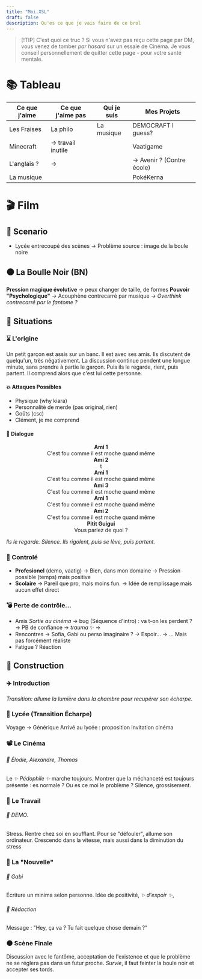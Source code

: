 ```yaml
---
title: "Moi.XSL"
draft: false
description: Qu'es ce que je vais faire de ce brol
---
```


> [!TIP] C'est quoi ce truc ?
> Si vous n'avez pas reçu cette page par DM, vous venez de tomber *par hasard* sur un essaie de Cinéma. Je vous conseil personnellement de quitter cette page - pour votre santé mentale.

# 📚 Tableau
| Ce que j'aime | Ce que j'aime pas  | Qui je suis | Mes Projets                |
| ------------- | ------------------ | ----------- | -------------------------- |
| Les Fraises   | La philo           | La musique  | DEMOCRAFT I guess?         |
| Minecraft     | -> travail inutile |             | Vaatigame                  |
| L'anglais ?   | ->                 |             | -> Avenir ? (Contre école) |
| La musique    |                    |             | PokéKerna                  |

# 🎬 Film

## 📅 Scenario
- Lycée entrecoupé des scènes
  -> Problème source : image de la boule noire

## ⚫️ La Boulle Noir (BN)
**Pression magique évolutive** -> peux changer de taille, de formes
**Pouvoir "Psychologique"**
-> Acouphène contrecarré par musique
-> *Overthink contrecarré par le fantome ?*
## 🖤 Situations
### ⌛️ L'origine
Un petit garçon est assis sur un banc. Il est avec ses amis. Ils discutent de quelqu'un, très négativement. La discussion continue pendent une longue minute, sans prendre à partie le garçon. Puis ils le regarde, rient, puis partent. Il comprend alors que c'est lui cette personne.
#### 💥 Attaques Possibles
- Physique (why kiara)
- Personnalité de merde (pas original, rien)
- Goûts (csc)
- Clément, je me comprend
#### 💬 Dialogue
<center><strong>Ami 1</strong></center>
<center>C'est fou comme il est moche quand même</center>

<center><strong>Ami 2</strong></center>
<center>t</center>

<center><strong>Ami 1</strong></center>
<center>C'est fou comme il est moche quand même</center>

<center><strong>Ami 3</strong></center>
<center>C'est fou comme il est moche quand même</center>

<center><strong>Ami 1</strong></center>
<center>C'est fou comme il est moche quand même</center>

<center><strong>Ami 2</strong></center>
<center>C'est fou comme il est moche quand même</center>

<center><strong>Pitit Guigui</strong></center>
<center>Vous parlez de quoi ?</center>

*Ils le regarde. Silence. Ils rigolent, puis se lève, puis partent.*


### 🧊 Controlé
- **Profesionel** (demo, vaatig)
  -> Bien, dans mon domaine
  -> Pression possible (temps) mais positive
- **Scolaire** 
  -> Pareil que pro, mais moins fun.
  -> Idée de remplissage mais aucun effet direct
### 💣 Perte de contrôle...
- Amis *Sortie au cinéma*
  -> bug (Séquence d'intro) : va t-on les perdent ? 
  -> PB de confiance -> $trauma$ ✨️
  ->
- Rencontres
  -> Sofia, Gabi ou perso imaginaire ?
  -> Espoir...
  -> ... Mais pas forcément réaliste
- Fatigue ? Réaction

## 🧭 Construction
### ✈️ Introduction
*Transition: allume la lumière dans la chambre pour recupérer son écharpe*.
### 🏤 Lycée (Transition Écharpe)
Voyage -> Générique
Arrivé au lycée : proposition invitation cinéma
### 📽 Le Cinéma
###### 👤 Élodie, Alexandre, Thomas
Le *✨️ Pédophile ✨️* marche toujours. Montrer que la méchanceté est toujours présente : es normale ? Ou es ce moi le problème ? Silence, grossisement.
### 🧱 Le Travail
###### 👤 DEMO.
Stress. Rentre chez soi en soufflant. Pour se "défouler", allume son ordinateur. Crescendo dans la vitesse, mais aussi dans la diminution du stress 
### 🫥 La "Nouvelle"
###### 👤 Gabi
Écriture un minima selon personne. Idée de positivité, *✨️ d'espoir ✨️*, 
###### 📝 Rédaction
Message : "Hey, ça va ? Tu fait quelque chose demain ?"
### 🌑 Scène Finale
Discussion avec le fantôme, acceptation de l'existence et que le problème ne se réglera pas dans un futur proche. *Survie*, il faut feinter la boule noir et accepter ses tords.